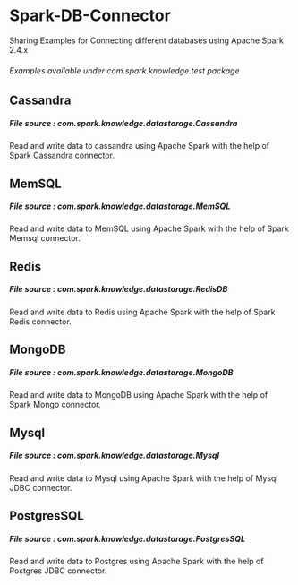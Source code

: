 # Spark-DB-Connector

Sharing Examples for Connecting different databases using Apache Spark 2.4.x

###### Examples available under com.spark.knowledge.test package

## Cassandra
##### File source : com.spark.knowledge.datastorage.Cassandra

Read and write data to cassandra using Apache Spark with the help of Spark Cassandra connector.

## MemSQL
##### File source : com.spark.knowledge.datastorage.MemSQL

Read and write data to MemSQL using Apache Spark with the help of Spark Memsql connector.

## Redis
##### File source : com.spark.knowledge.datastorage.RedisDB

Read and write data to Redis using Apache Spark with the help of Spark Redis connector.

## MongoDB
##### File source : com.spark.knowledge.datastorage.MongoDB

Read and write data to MongoDB using Apache Spark with the help of Spark Mongo connector.


## Mysql
##### File source : com.spark.knowledge.datastorage.Mysql

Read and write data to Mysql using Apache Spark with the help of Mysql JDBC connector.

## PostgresSQL
##### File source : com.spark.knowledge.datastorage.PostgresSQL

Read and write data to Postgres using Apache Spark with the help of Postgres JDBC connector.

